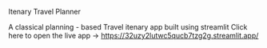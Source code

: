 Itenary Travel Planner

A classical planning - based Travel itenary app built using streamlit
Click here to open the live app -> https://32uzy2lutwc5qucb7tzg2g.streamlit.app/
